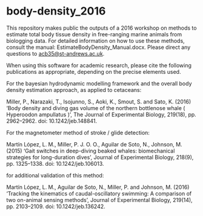 # body-density_2016

This repository makes public the outputs of a 2016 workshop on methods to estimate total body tissue density in free-ranging marine animals from biologging data. For detailed information on how to use these methods, consult the manual: EstimateBodyDensity_Manual.docx. Please direct any questions to acb35@st-andrews.ac.uk. 

When using this software for academic research, please cite the following publications as appropriate, depending on the precise elements used.

For the bayesian hydrodynamic modelling framework and the overall body density estimation approach, as applied to cetaceans:

Miller, P., Narazaki, T., Isojunno, S., Aoki, K., Smout, S. and Sato, K. (2016) ‘Body density and diving gas volume of the northern bottlenose whale ( Hyperoodon ampullatus )’, The Journal of Experimental Biology, 219(18), pp. 2962–2962. doi: 10.1242/jeb.148841.

For the magnetometer method of stroke / glide detection:

Martín López, L. M., Miller, P. J. O. O., Aguilar de Soto, N., Johnson, M. (2015) ‘Gait switches in deep-diving beaked whales: biomechanical strategies for long-duration dives’, Journal of Experimental Biology, 218(9), pp. 1325–1338. doi: 10.1242/jeb.106013.

for additional validation of this method:

Martín López, L. M., Aguilar de Soto, N., Miller, P. and Johnson, M. (2016) ‘Tracking the kinematics of caudal-oscillatory swimming: A comparison of two on-animal sensing methods’, Journal of Experimental Biology, 219(14), pp. 2103–2109. doi: 10.1242/jeb.136242.


